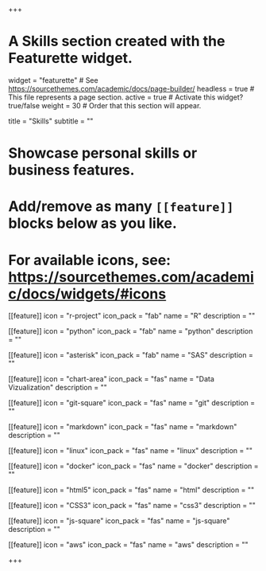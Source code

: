 +++
# A Skills section created with the Featurette widget.
widget = "featurette"  # See https://sourcethemes.com/academic/docs/page-builder/
headless = true  # This file represents a page section.
active = true  # Activate this widget? true/false
weight = 30  # Order that this section will appear.

title = "Skills"
subtitle = ""

# Showcase personal skills or business features.
# 
# Add/remove as many `[[feature]]` blocks below as you like.
# 
# For available icons, see: https://sourcethemes.com/academic/docs/widgets/#icons

[[feature]]
  icon = "r-project"
  icon_pack = "fab"
  name = "R"
  description = ""
  
[[feature]]
  icon = "python"
  icon_pack = "fab"
  name = "python"
  description = ""

[[feature]]
  icon = "asterisk"
  icon_pack = "fab"
  name = "SAS"
  description = ""

[[feature]]
  icon = "chart-area"
  icon_pack = "fas"
  name = "Data Vizualization"
  description = ""  

[[feature]]
  icon = "git-square"
  icon_pack = "fas"
  name = "git"
  description = ""  

[[feature]]
  icon = "markdown"
  icon_pack = "fas"
  name = "markdown"
  description = ""  

[[feature]]
  icon = "linux"
  icon_pack = "fas"
  name = "linux"
  description = ""  
  
[[feature]]
  icon = "docker"
  icon_pack = "fas"
  name = "docker"
  description = ""  

[[feature]]
  icon = "html5"
  icon_pack = "fas"
  name = "html"
  description = ""
  
[[feature]]
  icon = "CSS3"
  icon_pack = "fas"
  name = "css3"
  description = ""  

[[feature]]
  icon = "js-square"
  icon_pack = "fas"
  name = "js-square"
  description = ""  

[[feature]]
  icon = "aws"
  icon_pack = "fas"
  name = "aws"
  description = ""  

+++
